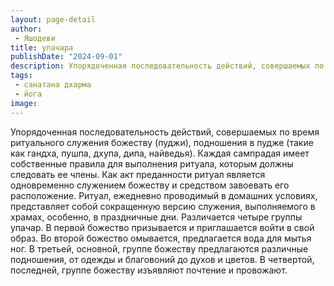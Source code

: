 ```yaml
---
layout: page-detail
author:
 - Яшодеви
title: упачара
publishDate: "2024-09-01"
description: Упорядоченная последовательность действий, совершаемых по время ритуального служения божеству (пуджи), подношения в пудже (такие как гандха, пушпа, дхупа, дипа, найведья). Каждая сампрадая имеет собственные правила для выполнения ритуала, которым должны следовать ее члены. Как акт преданности ритуал является одновременно служением божеству и средством завоевать его расположение. Ритуал, ежедневно проводимый в домашних условиях, представляет собой сокращенную версию служения, выполняемого в храмах, особенно, в праздничные дни.
tags:
 - санатана дхарма
 - йога
image: 
---
```


Упорядоченная последовательность действий, совершаемых по время ритуального служения божеству (пуджи), подношения в пудже (такие как гандха, пушпа, дхупа, дипа, найведья). Каждая сампрадая имеет собственные правила для выполнения ритуала, которым должны следовать ее члены. Как акт преданности ритуал является одновременно служением божеству и средством завоевать его расположение. Ритуал, ежедневно проводимый в домашних условиях, представляет собой сокращенную версию служения, выполняемого в храмах, особенно, в праздничные дни.
Различается четыре группы упачар. В первой божество призывается и приглашается войти в свой образ. Во второй божество омывается, предлагается вода для мытья ног. В третьей, основной, группе божеству предлагаются различные подношения, от одежды и благовоний до духов и цветов. В четвертой, последней, группе божеству изъявляют почтение и провожают.

